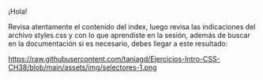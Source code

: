 ¡Hola!

Revisa atentamente el contenido del index, luego revisa las indicaciones del archivo styles.css y con lo que aprendiste en la sesión, además de buscar en la documentación si es necesario, debes llegar a este resultado: 


https://raw.githubusercontent.com/taniagd/Ejercicios-Intro-CSS-CH38/blob/main/assets/img/selectores-1.png

